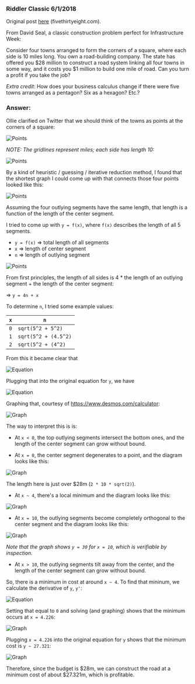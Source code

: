 ### Riddler Classic 6/1/2018

Original post [here](https://fivethirtyeight.com/features/when-will-your-house-collapse-should-you-take-a-construction-contract/) (fivethirtyeight.com).

From David Seal, a classic construction problem perfect for Infrastructure Week:

Consider four towns arranged to form the corners of a square, where each side is 10 miles long. You own a road-building company. The state has offered you $28 million to construct a road system linking all four towns in some way, and it costs you $1 million to build one mile of road. Can you turn a profit if you take the job?

_Extra credit_: How does your business calculus change if there were five towns arranged as a pentagon? Six as a hexagon? Etc.?

### Answer:

Ollie clarified on Twitter that we should think of the towns as points at the corners of a square:

![Points](points5.PNG)

_NOTE: The gridlines represent miles; each side has length 10:_

![Points](points4.PNG)

By a kind of heuristic / guessing / iterative reduction method, I found that the shortest graph I could come up with that connects those four points looked like this:

![Points](points2.PNG)



Assuming the four outlying segments have the same length, that length is a function of the length of the center segment.

I tried to come up with `y = f(x)`, where `f(x)` describes the length of all 5 segments.

- `y = f(x)` => total length of all segments
- `x` => length of center segment
- `n` => length of outlying segment

![Points](points3.PNG)

From first principles, the length of all sides is 4 * the length of an outlying segment + the length of the center segment:

=> `y = 4n + x`

To determine `n`, I tried some example values:

`x` | `n`
--- | ---
`0` | `sqrt(5^2 + 5^2)`
`1` | `sqrt(5^2 + (4.5^2)`
`2` | `sqrt(5^2 + (4^2)`

From this it became clear that 

![Equation](equation3.PNG)

Plugging that into the original equation for `y`, we have

![Equation](equation1.PNG)

Graphing that, courtesy of https://www.desmos.com/calculator:

![Graph](graph1.png)

The way to interpret this is is:

- At `x < 0`, the top outlying segments intersect the bottom ones, and the length of the center segment can grow without bound.

- At `x = 0`, the center segment degenerates to a point, and the diagram looks like this:

![Graph](graph4.PNG)

The length here is just over $28m (`2 * 10 * sqrt(2)`).

- At `x ~ 4`, there's a local minimum and the diagram looks like this:

![Graph](points2.PNG)

- At `x = 10`, the outlying segments become completely orthogonal to the center segment and the diagram looks like this:

![Graph](points6.PNG)

_Note that the graph shows `y = 30` for `x = 10`, which is verifiable by inspection._

- At `x > 10`, the outlying segments tilt away from the center, and the length of the center segment can grow without bound.

So, there is a minimum in cost at around `x ~ 4`. To find that mininum, we calculate the derivative of `y`, `y'`:

![Equation](equation2.PNG)

Setting that equal to `0` and solving (and graphing) shows that the minimum occurs at `x = 4.226`:

![Graph](graph2.png)

Plugging `x = 4.226` into the original equation for `y` shows that the minimum cost is `y ~ 27.321`:

![Graph](graph3.png)

Therefore, since the budget is $28m, we can construct the road at a minimum cost of about $27.321m, which is profitable.
